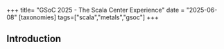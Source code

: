 +++
title= "GSoC 2025 - The Scala Center Experience"
date = "2025-06-08"
[taxonomies]
tags=["scala","metals","gsoc"]
+++

## Introduction

